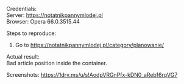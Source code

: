 Credentials:  
Server: https://notatnikpannymlodej.pl  
Browser: Opera 66.0.3515.44

Steps to reproduce:  
1. Go to https://notatnikpannymlodej.pl/category/planowanie/  

Actual result:    
Bad article position inside the container.  

Screenshots:   https://1drv.ms/u/s!AodpVRGnPfx-kDN0_aReb16rqVG7  
